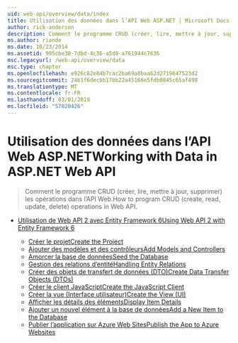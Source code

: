 ```yaml
---
uid: web-api/overview/data/index
title: Utilisation des données dans l’API Web ASP.NET | Microsoft Docs
author: rick-anderson
description: Comment le programme CRUD (créer, lire, mettre à jour, supprimer) les opérations dans l’API Web.
ms.author: riande
ms.date: 10/23/2014
ms.assetid: 995cbe38-7dbd-4c36-a5d0-a761944c7636
msc.legacyurl: /web-api/overview/data
msc.type: chapter
ms.openlocfilehash: e926c82e84b7cac2ba69a8baa62d2719647523d2
ms.sourcegitcommit: 24b1f6decbb17bb22a45166e5fdb0845c65af498
ms.translationtype: MT
ms.contentlocale: fr-FR
ms.lasthandoff: 03/01/2019
ms.locfileid: "57020426"
---
```

<a name="working-with-data-in-aspnet-web-api"></a><span data-ttu-id="7a9db-103">Utilisation des données dans l’API Web ASP.NET</span><span class="sxs-lookup"><span data-stu-id="7a9db-103">Working with Data in ASP.NET Web API</span></span>
====================
> <span data-ttu-id="7a9db-104">Comment le programme CRUD (créer, lire, mettre à jour, supprimer) les opérations dans l’API Web.</span><span class="sxs-lookup"><span data-stu-id="7a9db-104">How to program CRUD (create, read, update, delete) operations in Web API.</span></span>


- [<span data-ttu-id="7a9db-105">Utilisation de Web API 2 avec Entity Framework 6</span><span class="sxs-lookup"><span data-stu-id="7a9db-105">Using Web API 2 with Entity Framework 6</span></span>](using-web-api-with-entity-framework/index.md)

    - [<span data-ttu-id="7a9db-106">Créer le projet</span><span class="sxs-lookup"><span data-stu-id="7a9db-106">Create the Project</span></span>](using-web-api-with-entity-framework/part-1.md)
    - [<span data-ttu-id="7a9db-107">Ajouter des modèles et des contrôleurs</span><span class="sxs-lookup"><span data-stu-id="7a9db-107">Add Models and Controllers</span></span>](using-web-api-with-entity-framework/part-2.md)
    - [<span data-ttu-id="7a9db-108">Amorcer la base de données</span><span class="sxs-lookup"><span data-stu-id="7a9db-108">Seed the Database</span></span>](using-web-api-with-entity-framework/part-3.md)
    - [<span data-ttu-id="7a9db-109">Gestion des relations d’entité</span><span class="sxs-lookup"><span data-stu-id="7a9db-109">Handling Entity Relations</span></span>](using-web-api-with-entity-framework/part-4.md)
    - [<span data-ttu-id="7a9db-110">Créer des objets de transfert de données (DTO)</span><span class="sxs-lookup"><span data-stu-id="7a9db-110">Create Data Transfer Objects (DTOs)</span></span>](using-web-api-with-entity-framework/part-5.md)
    - [<span data-ttu-id="7a9db-111">Créer le client JavaScript</span><span class="sxs-lookup"><span data-stu-id="7a9db-111">Create the JavaScript Client</span></span>](using-web-api-with-entity-framework/part-6.md)
    - [<span data-ttu-id="7a9db-112">Créer la vue (Interface utilisateur)</span><span class="sxs-lookup"><span data-stu-id="7a9db-112">Create the View (UI)</span></span>](using-web-api-with-entity-framework/part-7.md)
    - [<span data-ttu-id="7a9db-113">Afficher les détails des éléments</span><span class="sxs-lookup"><span data-stu-id="7a9db-113">Display Item Details</span></span>](using-web-api-with-entity-framework/part-8.md)
    - [<span data-ttu-id="7a9db-114">Ajouter un nouvel élément à la base de données</span><span class="sxs-lookup"><span data-stu-id="7a9db-114">Add a New Item to the Database</span></span>](using-web-api-with-entity-framework/part-9.md)
    - [<span data-ttu-id="7a9db-115">Publier l’application sur Azure Web Sites</span><span class="sxs-lookup"><span data-stu-id="7a9db-115">Publish the App to Azure Websites</span></span>](using-web-api-with-entity-framework/part-10.md)
